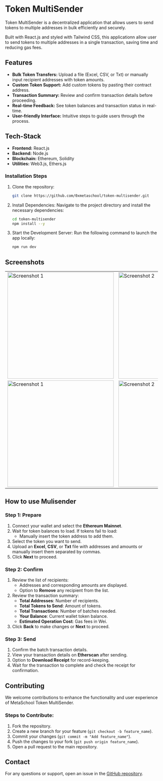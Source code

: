 # Token MultiSender

Token MultiSender is a decentralized application that allows users to send tokens to multiple addresses in bulk efficiently and securely.

Built with React.js and styled with Tailwind CSS, this applicationn allow user to send tokens to multiple addresses in a single transaction, saving time and reducing gas fees.
## Features

- **Bulk Token Transfers:** Upload a file (Excel, CSV, or Txt) or manually input recipient addresses with token amounts.
- **Custom Token Support:** Add custom tokens by pasting their contract address.
- **Transaction Summary:** Review and confirm transaction details before proceeding.
- **Real-time Feedback:** See token balances and transaction status in real-time.
- **User-friendly Interface:** Intuitive steps to guide users through the process.


## Tech-Stack
- **Frontend:** React.js
- **Backend:** Node.js
- **Blockchain:** Ethereum, Solidity
- **Utilities:** Web3.js, Ethers.js



### Installation Steps
1. Clone the repository:
    ```bash
    git clone https://github.com/0xmetaschool/token-multisender.git
    ```
2. Install Dependencies: Navigate to the project directory and install the necessary dependencies:
    ```bash
    cd token-multisender
    npm install --y
    ```
    
4. Start the Development Server: Run the following command to launch the app locally:
    ```bash
    npm run dev
    ```

## Screenshots

<table>
  <tr>
    <td><img src="https://github.com/user-attachments/assets/1452732c-7575-4b85-9aaa-78d82f40f4dc" alt="Screenshot 1" width="350"></td>
    <td><img src="https://github.com/user-attachments/assets/6f5280ed-d220-41c9-a748-d129bd288ebd6" alt="Screenshot 2" width="350"></td>
    <td><img src="https://github.com/user-attachments/assets/4166d644-1ee2-4963-be0c-faf7646da38a" alt="Screenshot 3" width="350"></td>
    <td><img src="https://github.com/user-attachments/assets/caf8b05e-539f-459e-a430-18259cd6c4ae" alt="Screenshot 4" width="350"></td>
  </tr>
  <tr>
    <td><img src="https://github.com/user-attachments/assets/629d9422-4835-4ab3-83ae-1be8f50acbb2" alt="Screenshot 1" width="350"></td>
    <td><img src="https://github.com/user-attachments/assets/5e6ce367-b346-47a0-b940-627059d7503f" alt="Screenshot 2" width="350"></td>
  </tr>
</table>

## How to use Mulisender

### **Step 1: Prepare**
1. Connect your wallet and select the **Ethereum Mainnet**.
2. Wait for token balances to load. If tokens fail to load:
   - Manually insert the token address to add them.
3. Select the token you want to send.
4. Upload an **Excel**, **CSV**, or **Txt** file with addresses and amounts or manually insert them separated by commas.
5. Click **Next** to proceed.



### **Step 2: Confirm**
1. Review the list of recipients:
   - Addresses and corresponding amounts are displayed.
   - Option to **Remove** any recipient from the list.
2. Review the transaction summary:
   - **Total Addresses**: Number of recipients.
   - **Total Tokens to Send**: Amount of tokens.
   - **Total Transactions**: Number of batches needed.
   - **Your Balance**: Current wallet token balance.
   - **Estimated Operation Cost**: Gas fees in Wei.
3. Click **Back** to make changes or **Next** to proceed.


### **Step 3: Send**
1. Confirm the batch transaction details.
2. View your transaction details on **Etherscan** after sending.
3. Option to **Download Receipt** for record-keeping.
4. Wait for the transaction to complete and check the receipt for confirmation.



## Contributing

We welcome contributions to enhance the functionality and user experience of MetaSchool Token MultiSender. 

### Steps to Contribute:
1. Fork the repository.
2. Create a new branch for your feature (`git checkout -b feature_name`).
3. Commit your changes (`git commit -m "Add feature_name"`).
4. Push the changes to your fork (`git push origin feature_name`).
5. Open a pull request to the main repository.



## Contact

For any questions or support, open an issue in the [GitHub repository](https://github.com/0xmetaschool/token-multisender/issues).

